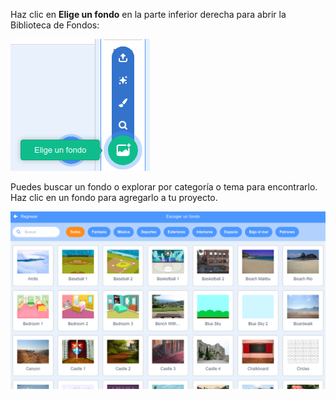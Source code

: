 Haz clic en **Elige un fondo** en la parte inferior derecha para abrir la Biblioteca de Fondos:

![The 'Choose a Backdrop' icon highlighted.](images/stage-choose.png)

Puedes buscar un fondo o explorar por categoría o tema para encontrarlo. Haz clic en un fondo para agregarlo a tu proyecto.

![The Backdrop Library.](images/backdrop.png)